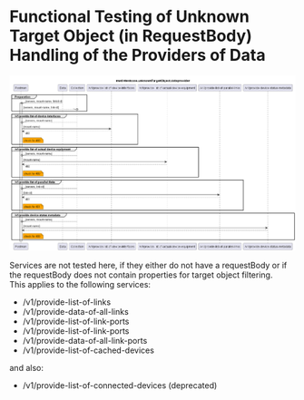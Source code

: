 # Functional Testing of Unknown Target Object (in RequestBody) Handling of the Providers of Data  

![Overview](./mwdi+diagram.unknownTargetObject.dataprovider.png)  

Services are not tested here, if they either do not have a requestBody or if the requestBody does not contain properties for target object filtering.  
This applies to the following services:  
- /v1/provide-list-of-links
- /v1/provide-data-of-all-links
- /v1/provide-list-of-link-ports
- /v1/provide-list-of-link-ports
- /v1/provide-data-of-all-link-ports
- /v1/provide-list-of-cached-devices  

and also:
- /v1/provide-list-of-connected-devices (deprecated)